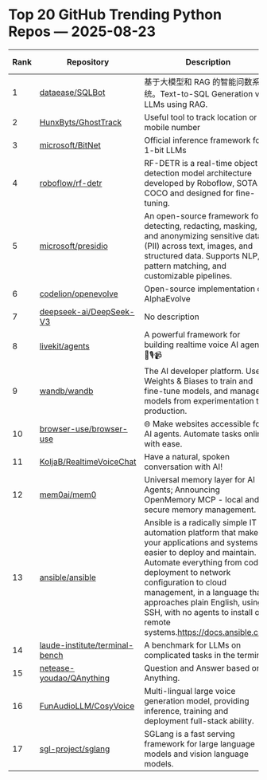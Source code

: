 # Top 20 GitHub Trending Python Repos — 2025-08-23

| Rank | Repository | Description | Stars Today |
|------|------------|-------------|-------------|
| 1 | [dataease/SQLBot](https://github.com/dataease/SQLBot) | 基于大模型和 RAG 的智能问数系统。Text-to-SQL Generation via LLMs using RAG. | 58 |
| 2 | [HunxByts/GhostTrack](https://github.com/HunxByts/GhostTrack) | Useful tool to track location or mobile number | 420 |
| 3 | [microsoft/BitNet](https://github.com/microsoft/BitNet) | Official inference framework for 1-bit LLMs | 28 |
| 4 | [roboflow/rf-detr](https://github.com/roboflow/rf-detr) | RF-DETR is a real-time object detection model architecture developed by Roboflow, SOTA on COCO and designed for fine-tuning. | 20 |
| 5 | [microsoft/presidio](https://github.com/microsoft/presidio) | An open-source framework for detecting, redacting, masking, and anonymizing sensitive data (PII) across text, images, and structured data. Supports NLP, pattern matching, and customizable pipelines. | 33 |
| 6 | [codelion/openevolve](https://github.com/codelion/openevolve) | Open-source implementation of AlphaEvolve | 20 |
| 7 | [deepseek-ai/DeepSeek-V3](https://github.com/deepseek-ai/DeepSeek-V3) | No description | 82 |
| 8 | [livekit/agents](https://github.com/livekit/agents) | A powerful framework for building realtime voice AI agents 🤖🎙️📹 | 22 |
| 9 | [wandb/wandb](https://github.com/wandb/wandb) | The AI developer platform. Use Weights & Biases to train and fine-tune models, and manage models from experimentation to production. | 5 |
| 10 | [browser-use/browser-use](https://github.com/browser-use/browser-use) | 🌐 Make websites accessible for AI agents. Automate tasks online with ease. | 98 |
| 11 | [KoljaB/RealtimeVoiceChat](https://github.com/KoljaB/RealtimeVoiceChat) | Have a natural, spoken conversation with AI! | 35 |
| 12 | [mem0ai/mem0](https://github.com/mem0ai/mem0) | Universal memory layer for AI Agents; Announcing OpenMemory MCP - local and secure memory management. | 45 |
| 13 | [ansible/ansible](https://github.com/ansible/ansible) | Ansible is a radically simple IT automation platform that makes your applications and systems easier to deploy and maintain. Automate everything from code deployment to network configuration to cloud management, in a language that approaches plain English, using SSH, with no agents to install on remote systems.https://docs.ansible.com. | 12 |
| 14 | [laude-institute/terminal-bench](https://github.com/laude-institute/terminal-bench) | A benchmark for LLMs on complicated tasks in the terminal | 16 |
| 15 | [netease-youdao/QAnything](https://github.com/netease-youdao/QAnything) | Question and Answer based on Anything. | 21 |
| 16 | [FunAudioLLM/CosyVoice](https://github.com/FunAudioLLM/CosyVoice) | Multi-lingual large voice generation model, providing inference, training and deployment full-stack ability. | 28 |
| 17 | [sgl-project/sglang](https://github.com/sgl-project/sglang) | SGLang is a fast serving framework for large language models and vision language models. | 22 |
